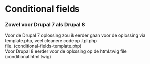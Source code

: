 # Conditional fields
### Zowel voor Drupal 7 als Drupal 8
Voor de Drupal 7 oplossing zou ik eerder gaan voor de oplossing via template.php, veel cleanere code op .tpl.php  
file. (conditional-fields-template.php)  
Voor Drupal 8 eerder voor de oplossing op de html.twig file (conditional.html.twig)